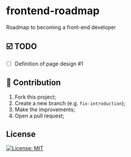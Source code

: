 # frontend-roadmap
Roadmap to becoming a front-end developer

## :ballot_box_with_check: TODO

- [ ] Definition of page design #1

## :two_men_holding_hands: Contribution

1. Fork this project;
2. Create a new branch (e.g. `fix-introduction`);
3. Make the improvements;
4. Open a pull request;

## License
[![License: MIT](https://img.shields.io/badge/License-MIT-yellow.svg)](/LICENSE)
